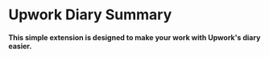 # Upwork Diary Summary

#### This simple extension is designed to make your work with Upwork's diary easier.